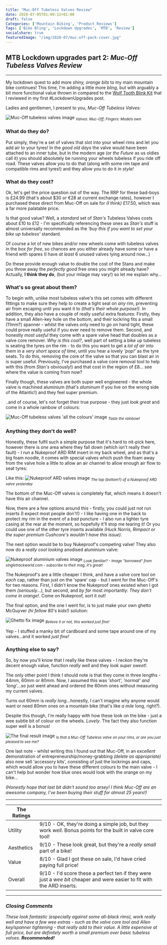 ```yaml
---
title: "Muc-Off Tubeless Valves Review"
date: 2020-07-05T01:09:12+01:00
draft: false
Categories: ['Mountain Biking', 'Product Reviews']
Tags: ['Bike Bling', 'Lockdown Upgrades', 'MTB', 'Review']
socialshare: true
featuredImage: "/img/2020-07/muc-off-pack-cover.jpg"
---
```


## MTB Lockdown upgrades part 2: _Muc-Off Tubeless Valves Review_
---
My lockdown quest to add more _shiny, orange bits_ to my main mountain bike continues!
This time, I'm adding a little more _bling_, but with arguably a bit more functional value thrown in compared to the [Wolf Tooth Blink Kit](/posts/wolf-tooth-bling-kit/) that I reviewed in my first #LockdownUpgrades post.

Ladies and gentlemen, I present to you, _Muc-Off Tubeless Valves:_

![Muc-Off tubeless valves image](/img/2020-07/muc-off-pack.jpg "More shinies!")
<sub> _Valves: Muc-Off; Fingers: Models own_ </sub>

### What do they do?
Put simply, they're a set of valves that slot into your wheel rims and let you add air to your tyres!
In the _good old days_ the valve would have been attached to an inner tube, but in the modern age (or _the Future_ as us oldies call it) you should absolutely be running your wheels tubeless if you ride off road.
These valves allow you to do that (along with some rim tape and compatible rims and tyres!) and they allow you to do it _in style!_


### What do they cost?
Ok, let's get the price question out of the way. The RRP for these bad-boys is £24.99 (that's about $30 or €28 at current exchange rates), however I purchased these direct from Muc-Off on sale for _(I think)_ £17.50, which was a far more palatable price.

Is that good value? Well, a _standard_ set of _Stan's_ Tubeless Valves costs about £10 to £12 - I'm specifically referencing these ones as _Stan's_ stuff is almost universally recommended as the _'buy this if you want to set your bike up tubeless'_ standard.

Of course a lot of new bikes and/or new wheels come with tubeless valves in the box _for free_, so chances are you either already have some or have a friend with spares (I have _at least_ 6 unused valves lying around now...)

Do these provide enough value to double the cost of the Stans and make you throw away the _perfectly good_ free ones you might already have? Actually, **I think they do**, (but your milage may vary!) so let me explain why...

### What's so great about them?
To begin with, unlike most tubeless valve's this set comes with different fittings to make sure they help to create a tight seal on _any_ rim, preventing air from escaping until you want it to _(that's their whole purpose!)._ In addition, they also have a couple of really useful extra features:
Firstly, they have a small Allen-key hole on the bottom, and their lockring fits a small (11mm?) spanner - whilst the valves only need to _go on_ hand tight, these could prove really useful if you ever need to remove them.
Second, and honestly _most useful_ they come with a spare valve head that doubles as a valve core remover. _Why is this cool?_, well part of setting a bike up tubeless is seating the tyres on the rim - to do this you want to get a _lot of air_ into them in a _very short space of time_, until you hear a lovely _'pop!'_ as the tyre seats.
To do this, removing the core of the valve so that you can blast air in is super useful.
Previously, I've purchased a valve core removal tool to help with this (from _Stan's_ obviously!) and that cost in the region of £8... see where the value is coming from now?

Finally though, these valves are both super well engineered - the whole valve is machined aluminium (that's _aluminum_ if you live on the wrong side of the Atlantic!) and they feel super premium.

..and of course, let's not forget their true purpose - they just _look great_ and come in a whole rainbow of colours:

![Muc-Off tubeless valves 'all the colours' image](/img/2020-07/Valves-All-Colours.jpg "Taste the rainbow!")
<sub> _Taste the rainbow!_ </sub>


### Anything they don't do well?
Honestly, these fulfil such a simple purpose that it's hard to nit-pick here, however there is _one_ area where they fall down (which isn't really their fault) - I run a Nukeproof ARD RIM insert in my back wheel, and as that's a big foam noodle, it comes with special valves which push the foam away from the valve hole a little to allow an air channel to allow enough air flow to seat tyres:

Like this:
![Nukeproof ARD valves image](/img/2020-07/Nukeproof-valve.jpg "Nukeproof ARD valve")
<sub> _The top (bottom?) of a Nukeproof ARD valve yesterday_ </sub>

The bottom of the Muc-Off valves is completely flat, which means it doesn't have this air channel.

Now, there are a few options around this - firstly, you could just not run inserts (I expect most people don't!) - I like having one in the back to protect my rim in the event of a _bad_ puncture - I also run a lighter tyre casing at the rear at the moment, so hopefully it'll stop me tearing it! Or you could use one of the other tyre inserts available _(Huck Norris, Rimpact or the super premium Cushcore's wouldn't have this issue)._

The next option would be to buy Nukeproof's competing valve! They also now do a _really cool looking_ anodised aluminium valve:

![Nukeproof aluminium valves image](/img/2020-07/nukeproof-new-valves.jpg "These look familiar...")
<sub> _Look familiar? - Image "borrowed" from singletrackworld.com - subscribe to their mag, it's great!_ </sub>

The Nukeproof's are a little cheaper I think, and have a valve core tool on _each_ cap, rather than just on the 'spare' cap - but I went for the Muc-Off's for two reasons. First, I didn't know the Nukeproof ones existed when I got them _(seriously...)_, but second, and _by far_ most importantly: _They don't come in orange!_.
Come on Nukeproof, sort it out!

The final option, and the one I went for, is to just make your own ghetto McGuyver _(hi fellow 80's kids!)_ solution:

![Ghetto fix image](/img/2020-07/ghetto-fix.jpg "Seriously, what's with all the thumb shots!")
<sub> _Believe it or not, this worked just fine!_ </sub>

Yep - I stuffed a manky bit of cardboard and some tape around one of my valves...and it worked _just fine!_

### Anything else to say?

So, by now you'll know that I really like these valves - I reckon they're decent enough value, function _really well_ and they _look super sweet!_.

The only other point I think I should note is that they come in three lengths - 44mm, 60mm or 80mm. Now, I assumed this was _'short', 'normal' and 'long'_...so just went ahead and ordered the 60mm ones without measuring my current valves.

Turns out 60mm is _really long_...honestly, I can't imagine why anyone would want or need 80mm ones on a mountain bike (that's like _a mile_ long, right?).

Despite this though, I'm really happy with how these look on the bike - just a wee subtle bit of colour on the wheels. _Lovely_. The fact they also function super well is a bonus!

![The final result image](/img/2020-07/The-end-result.jpg "Super sexy!")
<sub> _Is that a Muc-Off Tubeless valve on your rims, or are you just pleased to see me?_ </sub>

One last note - whilst writing this I found out that Muc-Off,  in an _excellent_ demonstration of entrepreneurship/money-grabbing _(delete as appropriate)_ also now sell 'accessory kits', consisting of just the lockrings and caps, which would allow you to have these different colours to the main valve - I can't help but wonder how blue ones would look with the orange on my bike...

_(Honestly hope that last bit didn't sound too arsey! I think Muc-Off are an awesome company, I've been buying their stuff for almost 25 years!)_

___
| The Ratings   |   |
|---------------|---|
| Utility | 9/10 - OK, they're doing a simple job, but they work _well_. Bonus points for the built in valve core tool!  |
| Aesthetics    |  9/10 - These look great, but they're a _really small_ part of a bike! |
| Value         | 8/10 -  Glad I got these on sale, I'd have cried paying full price! |
| Overall       | 9/10 - I'd score these a perfect ten if they were just a _wee bit_ cheaper and were easier to fit with the ARD inserts. |

___
### _Closing Comments_

_These look fantastic (especially against some all-black rims), work really well and have a few wee extras - such as the valve core tool and Allen key/spanner tightening - that really add to their value. A little expensive at full price, but are definitely worth a small premium over basic tubeless valves. **Recommended!**_
